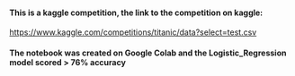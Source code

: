 #### This is a kaggle competition, the link to the competition on kaggle:

https://www.kaggle.com/competitions/titanic/data?select=test.csv

#### The notebook was created on Google Colab and the Logistic_Regression model scored > 76% accuracy
